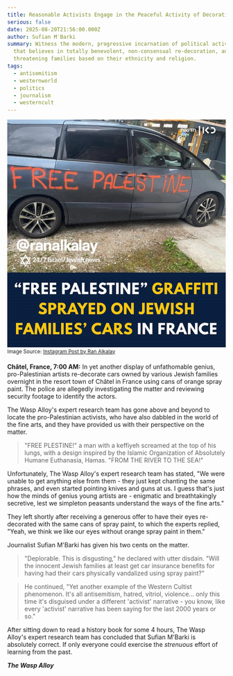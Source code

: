```yaml
---
title: Reasonable Activists Engage in the Peaceful Activity of Decorating Jewish Cars
serious: false
date: 2025-08-20T21:56:00.000Z
author: Sufian M′Barki
summary: Witness the modern, progressive incarnation of political activism - one
  that believes in totally benevolent, non-consensual re-decoration, and
  threatening families based on their ethnicity and religion.
tags:
  - antisemitism
  - westernworld
  - politics
  - journalism
  - westerncult
---
```

![Cars owned by Jewish families with "Free Palestine" spray-painted on them.](/static/img/ughwtf.jpg "I Don't Think This Is Activism Folks")
<sup>Image Source: [Instagram Post by Ran Alkalay](https://www.instagram.com/p/DNlB5MKN1fj/?utm_source=ig_web_button_share_sheet&igsh=ZW01cXI4NXVjeHVl)</sup>

**Châtel, France, 7:00 AM:** In yet another display of unfathomable genius, pro-Palestinian artists re-decorate cars owned by various Jewish families overnight in the resort town of Châtel in France using cans of orange spray paint. The police are allegedly investigating the matter and reviewing security footage to identify the actors.

The Wasp Alloy's expert research team has gone above and beyond to locate the pro-Palestinian activists, who have also dabbled in the world of the fine arts, and they have provided us with their perspective on the matter.

> "FREE PLESTINE!" a man with a keffiyeh screamed at the top of his lungs, with a design inspired by the Islamic Organization of Absolutely Humane Euthanasia, Hamas. "FROM THE RIVER TO THE SEA!"

Unfortunately, The Wasp Alloy's expert research team has stated, "We were unable to get anything else from them - they just kept chanting the same phrases, and even started pointing knives and guns at us. I guess that's just how the minds of genius young artists are - enigmatic and breathtakingly secretive, lest we simpleton peasants understand the ways of the fine arts."

They left shortly after receiving a generous offer to have their eyes re-decorated with the same cans of spray paint, to which the experts replied, "Yeah, we think we like our eyes without orange spray paint in them."

Journalist Sufian M'Barki has given his two cents on the matter.

> "Deplorable. This is disgusting," he declared with utter disdain. "Will the innocent Jewish families at least get car insurance benefits for having had their cars physically vandalized using spray paint?"

> He continued, "Yet another example of the Western Cultist phenomenon. It's all antisemitism, hatred, vitriol, violence... only this time it's disguised under a different 'activist' narrative - you know, like every 'activist' narrative has been saying for the last 2000 years or so."

After sitting down to read a history book for some 4 hours, The Wasp Alloy's expert research team has concluded that Sufian M'Barki is absolutely correct. If only everyone could exercise the *strenuous* effort of learning from the past.

***The Wasp Alloy***
